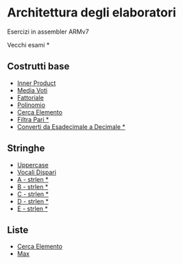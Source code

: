 # Architettura degli elaboratori
Esercizi in assembler ARMv7

Vecchi esami *
## Costrutti base
* [Inner Product](https://github.com/AShatti99/AE/tree/main/ARMv7/IP)
* [Media Voti](https://github.com/AShatti99/AE/blob/main/ARMv7/mediaVoti.s)
* [Fattoriale](https://github.com/AShatti99/AE/blob/main/ARMv7/fattoriale.s)
* [Polinomio](https://github.com/AShatti99/AE/blob/main/ARMv7/polinomio.s)
* [Cerca Elemento](https://github.com/AShatti99/AE/tree/main/ARMv7/cerca)
* [Filtra Pari *](https://github.com/AShatti99/AE/blob/main/ARMv7/filtraPari.s)
* [Converti da Esadecimale a Decimale *](https://github.com/AShatti99/AE/tree/main/ARMv7/ConvertiDaEsadecimaleADecimale)

## Stringhe
* [Uppercase](https://github.com/AShatti99/AE/blob/main/ARMv7/upperCase.s)
* [Vocali Dispari](https://github.com/AShatti99/AE/tree/main/ARMv7/VocaliDispari)
* [A - strlen *](https://github.com/AShatti99/AE/tree/main/ARMv7/strlen/A)
* [B - strlen *](https://github.com/AShatti99/AE/tree/main/ARMv7/strlen/B)
* [C - strlen *](https://github.com/AShatti99/AE/tree/main/ARMv7/strlen/C)
* [D - strlen *](https://github.com/AShatti99/AE/tree/main/ARMv7/strlen/D)
* [E - strlen *](https://github.com/AShatti99/AE/tree/main/ARMv7/strlen/E)

## Liste
* [Cerca Elemento](https://github.com/AShatti99/AE/tree/main/ARMv7/cercaLista)
* [Max](https://github.com/AShatti99/AE/tree/main/ARMv7/max)
